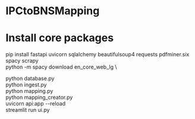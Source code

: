 # IPCtoBNSMapping

# Install core packages
pip install fastapi uvicorn sqlalchemy beautifulsoup4 requests pdfminer.six spacy scrapy \
python -m spacy download en_core_web_lg \

python database.py \
python ingest.py \
python mapping.py \
python mapping_creator.py \
uvicorn api:app --reload \
streamlit run ui.py
